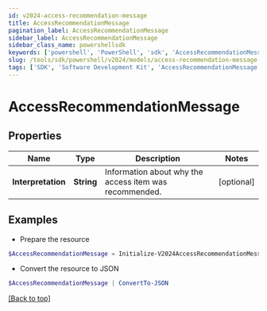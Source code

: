 ```yaml
---
id: v2024-access-recommendation-message
title: AccessRecommendationMessage
pagination_label: AccessRecommendationMessage
sidebar_label: AccessRecommendationMessage
sidebar_class_name: powershellsdk
keywords: ['powershell', 'PowerShell', 'sdk', 'AccessRecommendationMessage', 'V2024AccessRecommendationMessage'] 
slug: /tools/sdk/powershell/v2024/models/access-recommendation-message
tags: ['SDK', 'Software Development Kit', 'AccessRecommendationMessage', 'V2024AccessRecommendationMessage']
---
```



# AccessRecommendationMessage

## Properties

Name | Type | Description | Notes
------------ | ------------- | ------------- | -------------
**Interpretation** | **String** | Information about why the access item was recommended. | [optional] 

## Examples

- Prepare the resource
```powershell
$AccessRecommendationMessage = Initialize-V2024AccessRecommendationMessage  -Interpretation 95% of your peers have this access.
```

- Convert the resource to JSON
```powershell
$AccessRecommendationMessage | ConvertTo-JSON
```


[[Back to top]](#) 

